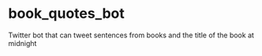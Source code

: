 # book_quotes_bot
Twitter bot that can tweet sentences from books and the title of the book at midnight
